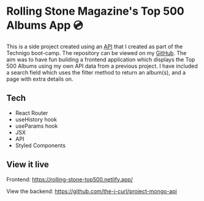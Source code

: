 # Rolling Stone Magazine's Top 500 Albums App 💿

This is a side project created using an [API](https://jamie-albums-api.herokuapp.com/) that I created as part of the Technigo boot-camp. The repository can be viewed on my [GitHub](https://github.com/the-j-curl/project-mongo-api).
The aim was to have fun building a frontend application which displays the Top 500 Albums using my own API data from a previous project. I have included a search field which uses the filter method to return an album(s), and a page with extra details on.

## Tech

- React Router
- useHistory hook
- useParams hook
- JSX
- API
- Styled Components

## View it live

Frontend: https://rolling-stone-top500.netlify.app/

View the backend: https://github.com/the-j-curl/project-mongo-api
